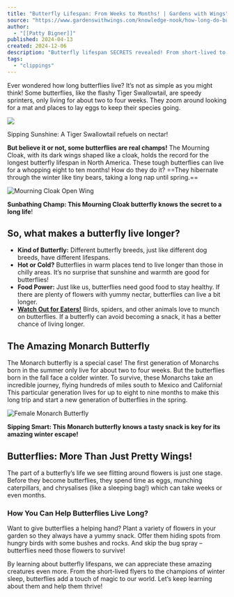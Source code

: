 ```yaml
---
title: "Butterfly Lifespan: From Weeks to Months! | Gardens with Wings"
source: "https://www.gardenswithwings.com/knowledge-nook/how-long-do-butterflies-live?utm_source=perplexity"
author:
  - "[[Patty Bigner]]"
published: 2024-04-13
created: 2024-12-06
description: "Butterfly lifespan SECRETS revealed! From short-lived to champions, some live for MONTHS! Learn more & create a butterfly paradise!"
tags:
  - "clippings"
---
```

Ever wondered how long butterflies live? It’s not as simple as you might think! Some butterflies, like the flashy Tiger Swallowtail, are speedy sprinters, only living for about two to four weeks. They zoom around looking for a mat and places to lay eggs to keep their species going.

![](https://www.gardenswithwings.com/wp-content/uploads/eastiswUnderwing.jpg)

Sipping Sunshine: A Tiger Swallowtail refuels on nectar!

**But believe it or not, some butterflies are real champs!** The Mourning Cloak, with its dark wings shaped like a cloak, holds the record for the longest butterfly lifespan in North America. These tough butterflies can live for a whopping eight to ten months! How do they do it? ==They hibernate through the winter like tiny bears, taking a long nap until spring.==

![Mourning Cloak Open Wing](https://www.gardenswithwings.com/wp-content/uploads/moclUOde.jpg)

**Sunbathing Champ: This Mourning Cloak butterfly knows the secret to a long life**!

## So, what makes a butterfly live longer?

- **Kind of Butterfly:** Different butterfly breeds, just like different dog breeds, have different lifespans.
- **Hot or Cold?** Butterflies in warm places tend to live longer than those in chilly areas. It’s no surprise that sunshine and warmth are good for butterflies!
- **Food Power:** Just like us, butterflies need good food to stay healthy. If there are plenty of flowers with yummy nectar, butterflies can live a bit longer.
- **[Watch Out for Eaters!](https://www.gardenswithwings.com/knowledge-nook/butterfly-predators)** Birds, spiders, and other animals love to munch on butterflies. If a butterfly can avoid becoming a snack, it has a better chance of living longer.

## The Amazing Monarch Butterfly

The Monarch butterfly is a special case! The first generation of Monarchs born in the summer only live for about two to four weeks. But the butterflies born in the fall face a colder winter. To survive, these Monarchs take an incredible journey, flying hundreds of miles south to Mexico and California! This particular generation lives for up to eight to nine months to make this long trip and start a new generation of butterflies in the spring.

![Female Monarch Butterfly](https://www.gardenswithwings.com/wp-content/uploads/moFOde.jpg)

**Sipping Smart: This Monarch butterfly knows a tasty snack is key for its amazing winter escape!**

## Butterflies: More Than Just Pretty Wings!

The part of a butterfly’s life we see flitting around flowers is just one stage. Before they become butterflies, they spend time as eggs, munching caterpillars, and chrysalises (like a sleeping bag!) which can take weeks or even months.

### How You Can Help Butterflies Live Long?

Want to give butterflies a helping hand? Plant a variety of flowers in your garden so they always have a yummy snack. Offer them hiding spots from hungry birds with some bushes and rocks. And skip the bug spray – butterflies need those flowers to survive!

By learning about butterfly lifespans, we can appreciate these amazing creatures even more. From the short-lived flyers to the champions of winter sleep, butterflies add a touch of magic to our world. Let’s keep learning about them and help them thrive!
